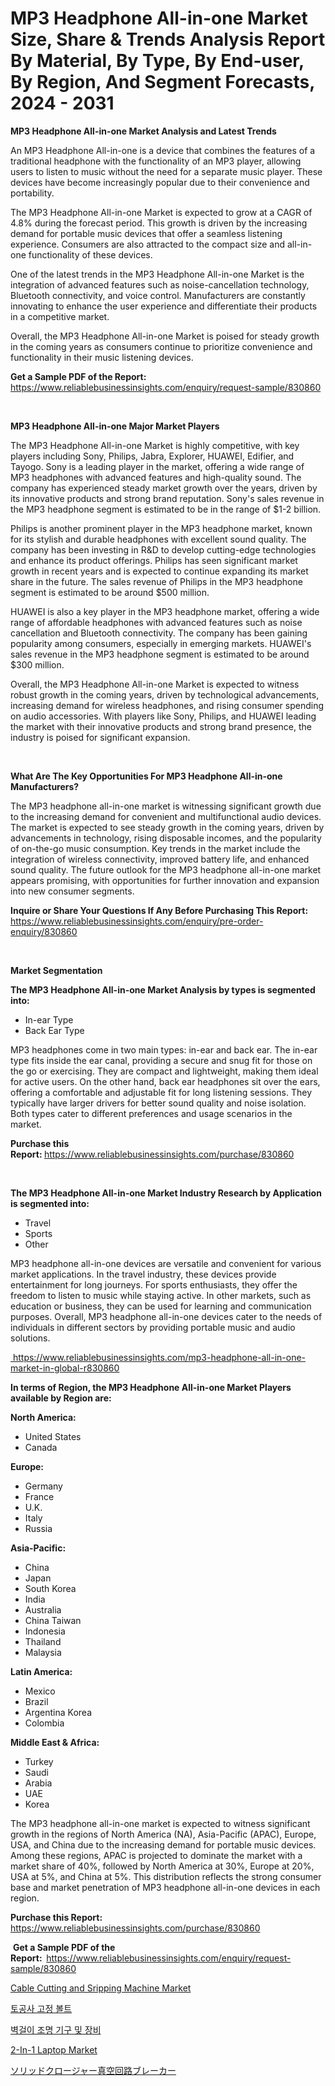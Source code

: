 <p><h1>MP3 Headphone All-in-one Market Size, Share & Trends Analysis Report By Material, By Type, By End-user, By Region, And Segment Forecasts, 2024 - 2031</h1></p><p><strong>MP3 Headphone All-in-one Market Analysis and Latest Trends</strong></p>
<p><p>An MP3 Headphone All-in-one is a device that combines the features of a traditional headphone with the functionality of an MP3 player, allowing users to listen to music without the need for a separate music player. These devices have become increasingly popular due to their convenience and portability.</p><p>The MP3 Headphone All-in-one Market is expected to grow at a CAGR of 4.8% during the forecast period. This growth is driven by the increasing demand for portable music devices that offer a seamless listening experience. Consumers are also attracted to the compact size and all-in-one functionality of these devices.</p><p>One of the latest trends in the MP3 Headphone All-in-one Market is the integration of advanced features such as noise-cancellation technology, Bluetooth connectivity, and voice control. Manufacturers are constantly innovating to enhance the user experience and differentiate their products in a competitive market.</p><p>Overall, the MP3 Headphone All-in-one Market is poised for steady growth in the coming years as consumers continue to prioritize convenience and functionality in their music listening devices.</p></p>
<p><strong>Get a Sample PDF of the Report:&nbsp;</strong> <a href="https://www.reliablebusinessinsights.com/enquiry/request-sample/830860">https://www.reliablebusinessinsights.com/enquiry/request-sample/830860</a></p>
<p>&nbsp;</p>
<p><strong>MP3 Headphone All-in-one Major Market Players</strong></p>
<p><p>The MP3 Headphone All-in-one Market is highly competitive, with key players including Sony, Philips, Jabra, Explorer, HUAWEI, Edifier, and Tayogo. Sony is a leading player in the market, offering a wide range of MP3 headphones with advanced features and high-quality sound. The company has experienced steady market growth over the years, driven by its innovative products and strong brand reputation. Sony's sales revenue in the MP3 headphone segment is estimated to be in the range of $1-2 billion.</p><p>Philips is another prominent player in the MP3 headphone market, known for its stylish and durable headphones with excellent sound quality. The company has been investing in R&D to develop cutting-edge technologies and enhance its product offerings. Philips has seen significant market growth in recent years and is expected to continue expanding its market share in the future. The sales revenue of Philips in the MP3 headphone segment is estimated to be around $500 million.</p><p>HUAWEI is also a key player in the MP3 headphone market, offering a wide range of affordable headphones with advanced features such as noise cancellation and Bluetooth connectivity. The company has been gaining popularity among consumers, especially in emerging markets. HUAWEI's sales revenue in the MP3 headphone segment is estimated to be around $300 million.</p><p>Overall, the MP3 Headphone All-in-one Market is expected to witness robust growth in the coming years, driven by technological advancements, increasing demand for wireless headphones, and rising consumer spending on audio accessories. With players like Sony, Philips, and HUAWEI leading the market with their innovative products and strong brand presence, the industry is poised for significant expansion.</p></p>
<p>&nbsp;</p>
<p><strong>What Are The Key Opportunities For MP3 Headphone All-in-one Manufacturers?</strong></p>
<p><p>The MP3 headphone all-in-one market is witnessing significant growth due to the increasing demand for convenient and multifunctional audio devices. The market is expected to see steady growth in the coming years, driven by advancements in technology, rising disposable incomes, and the popularity of on-the-go music consumption. Key trends in the market include the integration of wireless connectivity, improved battery life, and enhanced sound quality. The future outlook for the MP3 headphone all-in-one market appears promising, with opportunities for further innovation and expansion into new consumer segments.</p></p>
<p><strong>Inquire or Share Your Questions If Any Before Purchasing This Report:</strong> <a href="https://www.reliablebusinessinsights.com/enquiry/pre-order-enquiry/830860">https://www.reliablebusinessinsights.com/enquiry/pre-order-enquiry/830860</a></p>
<p>&nbsp;</p>
<p><strong>Market Segmentation</strong></p>
<p><strong>The MP3 Headphone All-in-one Market Analysis by types is segmented into:</strong></p>
<p><ul><li>In-ear Type</li><li>Back Ear Type</li></ul></p>
<p><p>MP3 headphones come in two main types: in-ear and back ear. The in-ear type fits inside the ear canal, providing a secure and snug fit for those on the go or exercising. They are compact and lightweight, making them ideal for active users. On the other hand, back ear headphones sit over the ears, offering a comfortable and adjustable fit for long listening sessions. They typically have larger drivers for better sound quality and noise isolation. Both types cater to different preferences and usage scenarios in the market.</p></p>
<p><strong>Purchase this Report:&nbsp;</strong><a href="https://www.reliablebusinessinsights.com/purchase/830860">https://www.reliablebusinessinsights.com/purchase/830860</a></p>
<p>&nbsp;</p>
<p><strong>The MP3 Headphone All-in-one Market Industry Research by Application is segmented into:</strong></p>
<p><ul><li>Travel</li><li>Sports</li><li>Other</li></ul></p>
<p><p>MP3 headphone all-in-one devices are versatile and convenient for various market applications. In the travel industry, these devices provide entertainment for long journeys. For sports enthusiasts, they offer the freedom to listen to music while staying active. In other markets, such as education or business, they can be used for learning and communication purposes. Overall, MP3 headphone all-in-one devices cater to the needs of individuals in different sectors by providing portable music and audio solutions.</p></p>
<p><a href="https://www.reliablebusinessinsights.com/mp3-headphone-all-in-one-market-in-global-r830860">&nbsp;https://www.reliablebusinessinsights.com/mp3-headphone-all-in-one-market-in-global-r830860</a></p>
<p><strong>In terms of Region, the MP3 Headphone All-in-one Market Players available by Region are:</strong></p>
<p>
    <p> <strong> North America: </strong>
        <ul>
            <li>United States</li>
            <li>Canada</li>
        </ul>
        </p> 
    <p> <strong> Europe: </strong>
        <ul>
            <li>Germany</li>
            <li>France</li>
            <li>U.K.</li>
            <li>Italy</li>
            <li>Russia</li>
        </ul>
        </p> 
    <p> <strong> Asia-Pacific: </strong>
        <ul>
            <li>China</li>
            <li>Japan</li>
            <li>South Korea</li>
            <li>India</li>
            <li>Australia</li>
            <li>China Taiwan</li>
            <li>Indonesia</li>
            <li>Thailand</li>
            <li>Malaysia</li>
        </ul>
        </p> 
    <p> <strong> Latin America: </strong>
        <ul>
            <li>Mexico</li>
            <li>Brazil</li>
            <li>Argentina Korea</li>
            <li>Colombia</li>
        </ul>
        </p> 
    <p> <strong> Middle East & Africa: </strong>
        <ul>
            <li>Turkey</li>
            <li>Saudi</li>
            <li>Arabia</li>
            <li>UAE</li>
            <li>Korea</li>
        </ul>
    </p>
    </p>
<p><p>The MP3 headphone all-in-one market is expected to witness significant growth in the regions of North America (NA), Asia-Pacific (APAC), Europe, USA, and China due to the increasing demand for portable music devices. Among these regions, APAC is projected to dominate the market with a market share of 40%, followed by North America at 30%, Europe at 20%, USA at 5%, and China at 5%. This distribution reflects the strong consumer base and market penetration of MP3 headphone all-in-one devices in each region.</p></p>
<p><strong>Purchase this Report: </strong><a href="https://www.reliablebusinessinsights.com/purchase/830860">https://www.reliablebusinessinsights.com/purchase/830860</a></p>
<p>&nbsp;<strong>Get a Sample PDF of the Report:&nbsp;&nbsp;</strong><a href="https://www.reliablebusinessinsights.com/enquiry/request-sample/830860">https://www.reliablebusinessinsights.com/enquiry/request-sample/830860</a></p>
<p><strong></strong></p>
<p><p><a href="https://github.com/edytherolanlouisejk1miz0wig/Market-Research-Report-List-2/blob/main/cable-cutting-and-sripping-machine-market.md">Cable Cutting and Sripping Machine Market</a></p><p><a href="https://github.com/CliftonFisher9067/Market-Research-Report-List-2/blob/main/420124598014.md">토공사 고정 볼트</a></p><p><a href="https://github.com/fernandotryO5lson96765/Market-Research-Report-List-2/blob/main/321376598015.md">벽걸이 조명 기구 및 장비</a></p><p><a href="https://github.com/peachesmcdowel1/Market-Research-Report-List-3/blob/main/2-in-1-laptop-market.md">2-In-1 Laptop Market</a></p><p><a href="https://github.com/KaliMetz2023/Market-Research-Report-List-1/blob/main/8993225104506.md">ソリッドクロージャー真空回路ブレーカー</a></p></p>